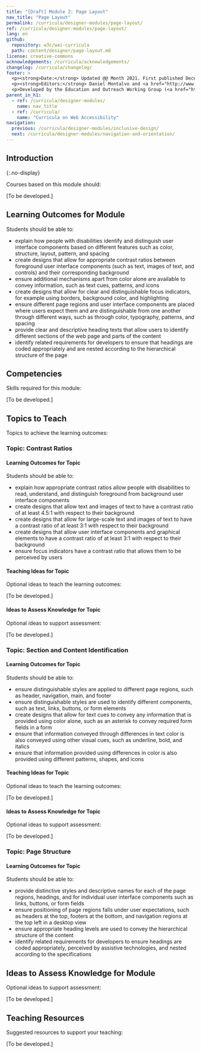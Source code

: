```yaml
---
title: "[Draft] Module 2: Page Layout"
nav_title: "Page Layout"
permalink: /curricula/designer-modules/page-layout/
ref: /curricula/designer-modules/page-layout/
lang: en
github:
  repository: w3c/wai-curricula
  path: content/designer/page-layout.md
license: creative-commons
acknowledgements: /curricula/acknowledgements/
changelog: /curricula/changelog/
footer: >
  <p><strong>Date:</strong> Updated @@ Month 2021. First published December 2019.</p>
  <p><strong>Editors:</strong> Daniel Montalvo and <a href="http://www.w3.org/People/shadi/">Shadi Abou-Zahra</a>. Contributors: <a href="https://www.w3.org/WAI/EO/EOWG-members">EOWG Participants</a>. ACKNOWLEDGEMENTS lists contributors and credits.</p>
  <p>Developed by the Education and Outreach Working Group (<a href="http://www.w3.org/WAI/EO/">EOWG</a>). Developed with support from the <a href="https://www.w3.org/WAI/about/projects/wai-guide/">WAI-Guide Project</a> funded by the European Commission (EC) under the Horizon 2020 program (Grant Agreement 822245).</p>
parent_in_h1:
  - ref: /curricula/designer-modules/
    name: nav_title
  - ref: /curricula/
    name: "Curricula on Web Accessibility"
navigation:
  previous: /curricula/designer-modules/inclusive-design/
  next: /curricula/designer-modules/navigation-and-orientation/
---
```


## Introduction
{:.no-display}

Courses based on this module should:

[To be developed.]

## Learning Outcomes for Module

Students should be able to:

* explain how people with disabilities identify and distinguish user interface components based on different features such as color, structure, layout, pattern, and spacing
* create designs that allow for appropriate contrast ratios between foreground user interface components (such as text, images of text, and controls) and their corresponding background
* ensure additional mechanisms apart from color alone are available to convey information, such as text cues, patterns, and icons
* create designs that allow for clear and distinguishable focus indicators, for example using borders, background color, and highlighting
* ensure different page regions and user interface components are placed where users expect them and are distinguishable from one another through different ways, such as through color, typography, patterns, and spacing
* provide clear and descriptive heading texts that allow users to identify different sections of the web page and parts of the content
* identify related requirements for developers to ensure that headings are coded appropriately and are nested according to the hierarchical structure of the page

## Competencies

Skills required for this module:

[To be developed.]

## Topics to Teach

Topics to achieve the learning outcomes:

### Topic: Contrast Ratios

#### Learning Outcomes for Topic

Students should be able to:

* explain how appropriate contrast ratios allow people with disabilities to read, understand, and distinguish foreground from background user interface components
* create designs that allow text and images of text to have a contrast ratio of at least 4.5:1 with respect to their background
* create designs that allow for large-scale text and images of text to have a contrast ratio of at least 3:1 with respect to their background
* create designs that allow user interface components and graphical elements to have a contrast ratio of at least 3:1 with respect to their background
* ensure focus indicators have a contrast ratio that allows them to be perceived by users

#### Teaching Ideas for Topic

Optional ideas to teach the learning outcomes:

[To be developed.]

#### Ideas to Assess Knowledge for Topic

Optional ideas to support assessment:

[To be developed.]

### Topic: Section and Content Identification

#### Learning Outcomes for Topic

Students should be able to:

* ensure distinguishable styles are applied to different page regions, such as header, navigation, main, and footer
* ensure distinguishable styles are used to identify different components, such as text, links, buttons, or form elements
* create designs that allow for text cues to convey any information that is provided using color alone, such as an asterisk to convey required form fields in a form
* ensure that information conveyed through differences in text color is also conveyed using other visual cues, such as underline, bold, and italics
* ensure that information provided using differences in color is also provided using different patterns, shapes, and icons

#### Teaching Ideas for Topic

Optional ideas to teach the learning outcomes:

[To be developed.]

#### Ideas to Assess Knowledge for Topic

Optional ideas to support assessment:

[To be developed.]

### Topic: Page Structure 

#### Learning Outcomes for Topic

Students should be able to:

* provide distinctive styles and descriptive names for each of the page regions, headings, and for individual user interface components such as links, buttons, or form fields
* ensure positioning of page regions falls under user expectations, such as headers at the top, footers at the bottom, and navigation regions at the top left in a desktop view
* ensure appropriate heading levels are used to convey the hierarchical structure of the content
* identify related requirements for developers to ensure headings are coded appropriately, perceived by assistive technologies, and nested according to the specifications

## Ideas to Assess Knowledge for Module

Optional ideas to support assessment:

[To be developed.]

## Teaching Resources

Suggested resources to support your teaching:

[To be developed.]
